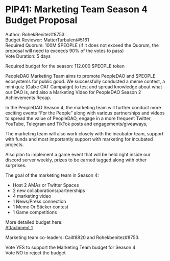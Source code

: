 # PIP41: Marketing Team Season 4 Budget Proposal

Author: RohekBenitez#8753  
Budget Reviewer: MatterTurbulent#5161  
Required Quorum: 100M $PEOPLE (if it does not exceed the Quorum, the proposal will need to exceeds 90% of the votes to pass)  
Vote Duration: 5 days

Required budget for the season: 112.000 $PEOPLE token

PeopleDAO Marketing Team aims to promote PeopleDAO and $PEOPLE ecosystems for public good. We successfully conducted a meme contest, a mini quiz (Galxe OAT Campaign) to test and spread knowledge about what our DAO is, and also a Marketing Video for PeopleDAO Season 2 Achievements Recap.

In the PeopleDAO Season 4, the marketing team will further conduct more exciting events “For the People” along with various partnerships and videos to spread the value of PeopleDAO, engage in a more frequent Twitter, YouTube, Telegram and TikTok posts and engagements/giveaways,

The marketing team will also work closely with the incubator team, support with funds and most importantly support with marketing for incubated projects.

Also plan to implement a game event that will be held right inside our discord server weekly, prizes to be earned tagged along with other surprises.

The goal of the marketing team in Season 4:

- Host 2 AMAs or Twitter Spaces
- 2 new collaborations/partnerships
- 4 marketing video
- 1 News/Press connection
- 1 Meme Or Sticker contest
- 1 Game competitions

More detailed budget here:  
[Attachment 1](./PIP41-attachment1.pdf)

Marketing team co-leaders: Cai#8820 and Rohekbenitez#8753.

Vote YES to support the Marketing Team budget for Season 4  
Vote NO to reject the budget
